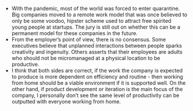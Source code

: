 - With the pandemic, most of the world was forced to enter quarantine. Big companies moved to a remote work model that was once believed to only be some voodoo, hipster scheme used to attract free spirited young people at startups. The jury is still out on whether this can be a permanent model for these companies in the future.
- From the employer’s point of view, there is no consensus. Some executives believe that unplanned interactions between people sparks creativity and ingenuity. Others asserts that their employees are adults who should not be micromanaged at a physical location to be productive.
- I think that both sides are correct, if the work the company is expected to produce is more dependent on efficiency and routine - then working from home should be a viable environment if it is supported well. On the other hand, if product development or iteration is the main focus of the company, I personally don’t see the same level of productivity can be outputted with everyone working from home.